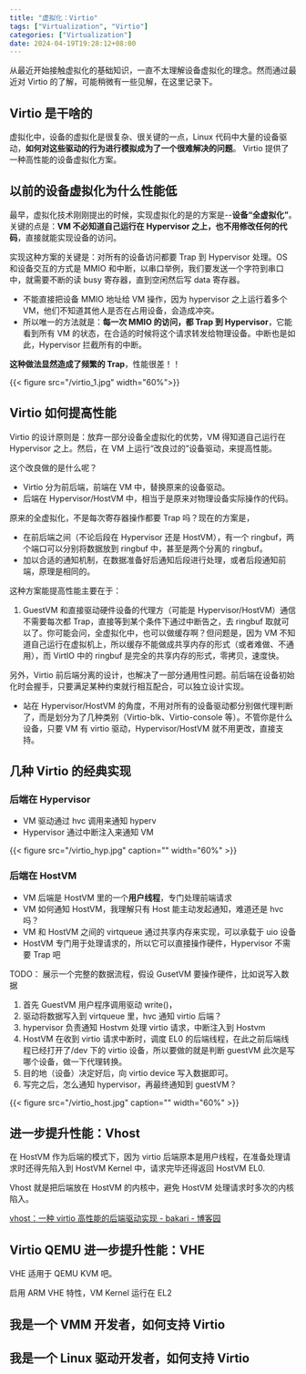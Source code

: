 ```yaml
---
title: "虚拟化：Virtio"
tags: ["Virtualization", "Virtio"]
categories: ["Virtualization"]
date: 2024-04-19T19:28:12+08:00
---
```


从最近开始接触虚拟化的基础知识，一直不太理解设备虚拟化的理念。然而通过最近对 Virtio 的了解，可能稍微有一些见解，在这里记录下。

## Virtio 是干啥的

虚拟化中，设备的虚拟化是很复杂、很关键的一点，Linux 代码中大量的设备驱动，**如何对这些驱动的行为进行模拟成为了一个很难解决的问题**。
Virtio 提供了一种高性能的设备虚拟化方案。

## 以前的设备虚拟化为什么性能低

最早，虚拟化技术刚刚提出的时候，实现虚拟化的是的方案是--**设备“全虚拟化”**。关键的点是：**VM 不必知道自己运行在 Hypervisor 之上，也不用修改任何的代码**，直接就能实现设备的访问。

实现这种方案的关键是：对所有的设备访问都要 Trap 到 Hypervisor 处理。OS 和设备交互的方式是 MMIO 和中断，以串口举例，我们要发送一个字符到串口中，就需要不断的读 busy 寄存器，直到空闲然后写 data 寄存器。

- 不能直接把设备 MMIO 地址给 VM 操作，因为 hypervisor 之上运行着多个 VM，他们不知道其他人是否在占用设备，会造成冲突。
- 所以唯一的方法就是：**每一次 MMIO 的访问，都 Trap 到 Hypervisor**，它能看到所有 VM 的状态，在合适的时候将这个请求转发给物理设备。中断也是如此，Hypervisor 拦截所有的中断。

**这种做法显然造成了频繁的 Trap**，性能很差！！

{{< figure src="/virtio_1.jpg" width="60%">}}

## Virtio 如何提高性能

Virtio 的设计原则是：放弃一部分设备全虚拟化的优势，VM 得知道自己运行在 Hypervisor 之上。然后，在 VM 上运行“改良过的”设备驱动，来提高性能。

这个改良做的是什么呢？

- Virtio 分为前后端，前端在 VM 中，替换原来的设备驱动。
- 后端在 Hypervisor/HostVM 中，相当于是原来对物理设备实际操作的代码。

原来的全虚拟化，不是每次寄存器操作都要 Trap 吗？现在的方案是，

- 在前后端之间（不论后段在 Hypervisor 还是 HostVM），有一个 ringbuf，两个端口可以分别将数据放到 ringbuf 中，甚至是两个分离的 ringbuf。
- 加以合适的通知机制，在数据准备好后通知后段进行处理，或者后段通知前端，原理是相同的。

这种方案能提高性能主要在于：

1. GuestVM 和直接驱动硬件设备的代理方（可能是 Hypervisor/HostVM）通信不需要每次都 Trap，直接等到某个条件下通过中断告之，去 ringbuf 取就可以了。你可能会问，全虚拟化中，也可以做缓存啊？但问题是，因为 VM 不知道自己运行在虚拟机上，所以缓存不能做成共享内存的形式（或者难做、不通用），而 VirtIO 中的 ringbuf 是完全的共享内存的形式，零拷贝，速度快。

另外，Virtio 前后端分离的设计，也解决了一部分通用性问题。前后端在设备初始化时会握手，只要满足某种约束就行相互配合，可以独立设计实现。

- 站在 Hypervisor/HostVM 的角度，不用对所有的设备驱动都分别做代理判断了，而是划分为了几种类别（Virtio-blk、Virtio-console 等）。不管你是什么设备，只要 VM 有 virtio 驱动，Hypervisor/HostVM 就不用更改，直接支持。

## 几种 Virtio 的经典实现

### 后端在 Hypervisor

- VM 驱动通过 hvc 调用来通知 hyperv
- Hypervisor 通过中断注入来通知 VM

{{< figure src="/virtio_hyp.jpg" caption="" width="60%" >}}

### 后端在 HostVM

- VM 后端是 HostVM 里的一个**用户线程**，专门处理前端请求
- VM 如何通知 HostVM，我理解只有 Host 能主动发起通知，难道还是 hvc 吗？
- VM 和 HostVM 之间的 virtqueue 通过共享内存来实现，可以承载于 uio 设备
- HostVM 专门用于处理请求的，所以它可以直接操作硬件，Hypervisor 不需要 Trap 吧

TODO： 展示一个完整的数据流程，假设 GusetVM 要操作硬件，比如说写入数据

1. 首先 GuestVM 用户程序调用驱动 write()，
2. 驱动将数据写入到 virtqueue 里，hvc 通知 virtio 后端？
3. hypervisor 负责通知 Hostvm 处理 virtio 请求，中断注入到 Hostvm
4. HostVM 在收到 virtio 请求中断时，调度 EL0 的后端线程，在此之前后端线程已经打开了/dev 下的 virtio 设备，所以要做的就是判断 guestVM 此次是写哪个设备，做一下代理转换。
5. 目的地（设备）决定好后，向 virtio device 写入数据即可。
6. 写完之后，怎么通知 hypervisor，再最终通知到 guestVM？

{{< figure src="/virtio_host.jpg" caption="" width="60%" >}}

## 进一步提升性能：Vhost

在 HostVM 作为后端的模式下，因为 virtio 后端原本是用户线程，在准备处理请求时还得先陷入到 HostVM Kernel 中，请求完毕还得返回 HostVM EL0.

Vhost 就是把后端放在 HostVM 的内核中，避免 HostVM 处理请求时多次的内核陷入。

[vhost：一种 virtio 高性能的后端驱动实现 - bakari - 博客园](https://www.cnblogs.com/bakari/p/8341133.html)

## Virtio QEMU 进一步提升性能：VHE

VHE 适用于 QEMU KVM 吧。

启用 ARM VHE 特性，VM Kernel 运行在 EL2

## 我是一个 VMM 开发者，如何支持 Virtio

## 我是一个 Linux 驱动开发者，如何支持 Virtio
